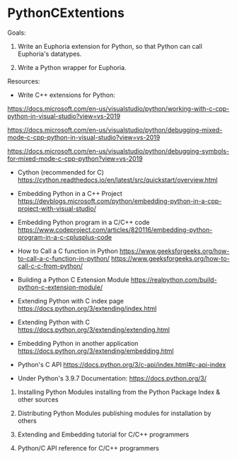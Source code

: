 # PythonCExtentions

Goals:

1. Write an Euphoria extension for Python, so that Python can call Euphoria's datatypes.

2. Write a Python wrapper for Euphoria.

Resources:

* Write C++ extensions for Python:

https://docs.microsoft.com/en-us/visualstudio/python/working-with-c-cpp-python-in-visual-studio?view=vs-2019

https://docs.microsoft.com/en-us/visualstudio/python/debugging-mixed-mode-c-cpp-python-in-visual-studio?view=vs-2019

https://docs.microsoft.com/en-us/visualstudio/python/debugging-symbols-for-mixed-mode-c-cpp-python?view=vs-2019

* Cython (recommended for C)
https://cython.readthedocs.io/en/latest/src/quickstart/overview.html

* Embedding Python in a C++ Project
https://devblogs.microsoft.com/python/embedding-python-in-a-cpp-project-with-visual-studio/

* Embedding Python program in a C/C++ code
https://www.codeproject.com/articles/820116/embedding-python-program-in-a-c-cplusplus-code

* How to Call a C function in Python
https://www.geeksforgeeks.org/how-to-call-a-c-function-in-python/
https://www.geeksforgeeks.org/how-to-call-c-c-from-python/

* Building a Python C Extension Module
https://realpython.com/build-python-c-extension-module/

* Extending Python with C index page
https://docs.python.org/3/extending/index.html

* Extending Python with C
https://docs.python.org/3/extending/extending.html

* Embedding Python in another application
https://docs.python.org/3/extending/embedding.html

* Python's C API
https://docs.python.org/3/c-api/index.html#c-api-index

* Under Python's 3.9.7 Documentation:
https://docs.python.org/3/

1. Installing Python Modules
installing from the Python Package Index & other sources

2. Distributing Python Modules
publishing modules for installation by others

3. Extending and Embedding
tutorial for C/C++ programmers

4. Python/C API
reference for C/C++ programmers
